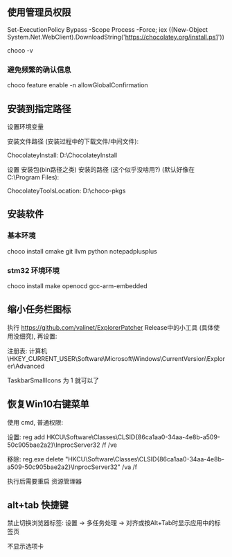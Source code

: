## 使用管理员权限

Set-ExecutionPolicy Bypass -Scope Process -Force; iex ((New-Object System.Net.WebClient).DownloadString('https://chocolatey.org/install.ps1'))

choco -v

### 避免频繁的确认信息

choco feature enable -n allowGlobalConfirmation

## 安装到指定路径

设置环境变量

安装文件路径 (安装过程中的下载文件/中间文件):

ChocolateyInstall: D:\ChocolateyInstall

设置 安装包(bin路径之类) 安装的路径 (这个似乎没啥用?) (默认好像在 C:\Program Files):

ChocolateyToolsLocation: D:\choco-pkgs

## 安装软件

### 基本环境

choco install cmake git llvm python notepadplusplus

### stm32 环境环境

choco install make openocd gcc-arm-embedded

## 缩小任务栏图标

执行 https://github.com/valinet/ExplorerPatcher Release中的小工具 (具体使用没细究), 再设置:

注册表: 计算机\HKEY_CURRENT_USER\Software\Microsoft\Windows\CurrentVersion\Explorer\Advanced

TaskbarSmallIcons 为 1 就可以了

## 恢复Win10右键菜单

使用 cmd, 普通权限:

设置:
reg add HKCU\Software\Classes\CLSID\{86ca1aa0-34aa-4e8b-a509-50c905bae2a2}\InprocServer32 /f /ve

移除:
reg.exe delete "HKCU\Software\Classes\CLSID\{86ca1aa0-34aa-4e8b-a509-50c905bae2a2}\InprocServer32" /va /f

执行后需要重启 资源管理器

## alt+tab 快捷键

禁止切换浏览器标签: 设置 -> 多任务处理 -> 对齐或按Alt+Tab时显示应用中的标签页

不显示选项卡
